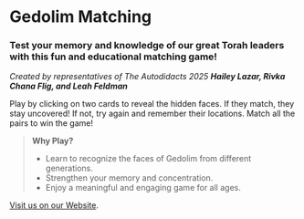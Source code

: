 # Gedolim Matching
### Test your memory and knowledge of our great Torah leaders with this fun and educational matching game!

*Created by representatives of The Autodidacts 2025*
***Hailey Lazar, Rivka Chana Flig, and Leah Feldman***

Play by clicking on two cards to reveal the hidden faces.
If they match, they stay uncovered!
If not, try again and remember their locations.
Match all the pairs to win the game!

>**Why Play?**
>* Learn to recognize the faces of Gedolim from different generations.
>* Strengthen your memory and concentration.
>* Enjoy a meaningful and engaging game for all ages.

[Visit us on our Website](https://rivkaflig.github.io/matching/).